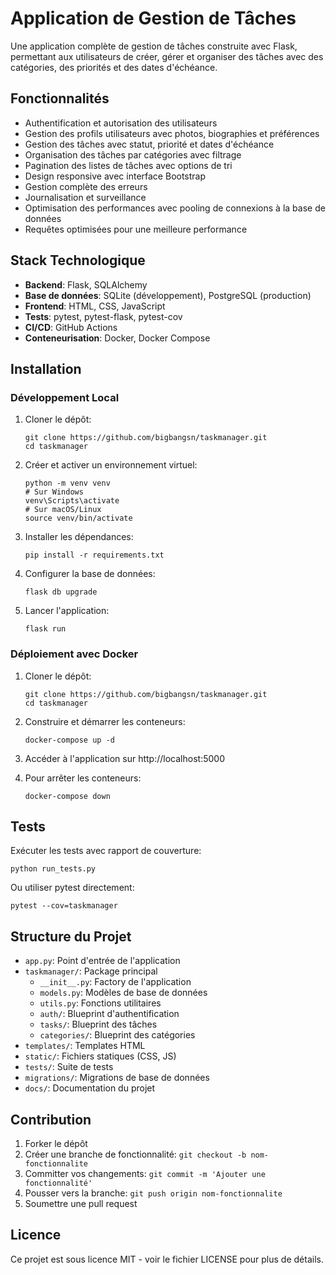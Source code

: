 # Application de Gestion de Tâches

Une application complète de gestion de tâches construite avec Flask, permettant aux utilisateurs de créer, gérer et organiser des tâches avec des catégories, des priorités et des dates d'échéance.

## Fonctionnalités

- Authentification et autorisation des utilisateurs
- Gestion des profils utilisateurs avec photos, biographies et préférences
- Gestion des tâches avec statut, priorité et dates d'échéance
- Organisation des tâches par catégories avec filtrage
- Pagination des listes de tâches avec options de tri
- Design responsive avec interface Bootstrap
- Gestion complète des erreurs
- Journalisation et surveillance
- Optimisation des performances avec pooling de connexions à la base de données
- Requêtes optimisées pour une meilleure performance

## Stack Technologique

- **Backend**: Flask, SQLAlchemy
- **Base de données**: SQLite (développement), PostgreSQL (production)
- **Frontend**: HTML, CSS, JavaScript
- **Tests**: pytest, pytest-flask, pytest-cov
- **CI/CD**: GitHub Actions
- **Conteneurisation**: Docker, Docker Compose

## Installation

### Développement Local

1. Cloner le dépôt:
   ```
   git clone https://github.com/bigbangsn/taskmanager.git
   cd taskmanager
   ```

2. Créer et activer un environnement virtuel:
   ```
   python -m venv venv
   # Sur Windows
   venv\Scripts\activate
   # Sur macOS/Linux
   source venv/bin/activate
   ```

3. Installer les dépendances:
   ```
   pip install -r requirements.txt
   ```

4. Configurer la base de données:
   ```
   flask db upgrade
   ```

5. Lancer l'application:
   ```
   flask run
   ```

### Déploiement avec Docker

1. Cloner le dépôt:
   ```
   git clone https://github.com/bigbangsn/taskmanager.git
   cd taskmanager
   ```

2. Construire et démarrer les conteneurs:
   ```
   docker-compose up -d
   ```

3. Accéder à l'application sur http://localhost:5000

4. Pour arrêter les conteneurs:
   ```
   docker-compose down
   ```

## Tests

Exécuter les tests avec rapport de couverture:

```
python run_tests.py
```

Ou utiliser pytest directement:

```
pytest --cov=taskmanager
```

## Structure du Projet

- `app.py`: Point d'entrée de l'application
- `taskmanager/`: Package principal
  - `__init__.py`: Factory de l'application
  - `models.py`: Modèles de base de données
  - `utils.py`: Fonctions utilitaires
  - `auth/`: Blueprint d'authentification
  - `tasks/`: Blueprint des tâches
  - `categories/`: Blueprint des catégories
- `templates/`: Templates HTML
- `static/`: Fichiers statiques (CSS, JS)
- `tests/`: Suite de tests
- `migrations/`: Migrations de base de données
- `docs/`: Documentation du projet

## Contribution

1. Forker le dépôt
2. Créer une branche de fonctionnalité: `git checkout -b nom-fonctionnalite`
3. Committer vos changements: `git commit -m 'Ajouter une fonctionnalité'`
4. Pousser vers la branche: `git push origin nom-fonctionnalite`
5. Soumettre une pull request

## Licence

Ce projet est sous licence MIT - voir le fichier LICENSE pour plus de détails.
